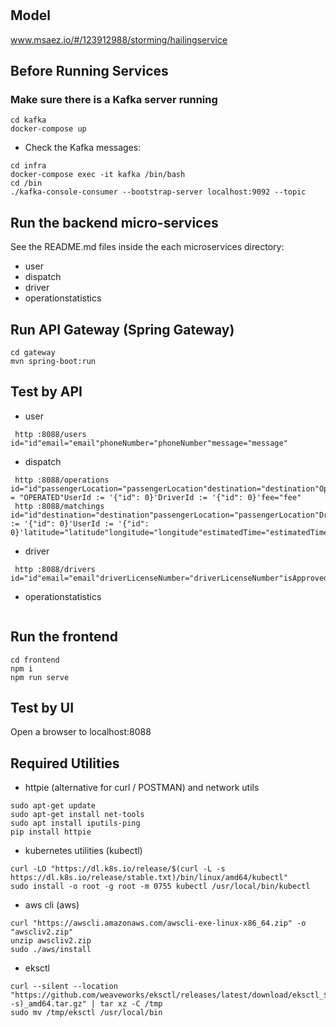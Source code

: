 # 

## Model
www.msaez.io/#/123912988/storming/hailingservice

## Before Running Services
### Make sure there is a Kafka server running
```
cd kafka
docker-compose up
```
- Check the Kafka messages:
```
cd infra
docker-compose exec -it kafka /bin/bash
cd /bin
./kafka-console-consumer --bootstrap-server localhost:9092 --topic
```

## Run the backend micro-services
See the README.md files inside the each microservices directory:

- user
- dispatch
- driver
- operationstatistics


## Run API Gateway (Spring Gateway)
```
cd gateway
mvn spring-boot:run
```

## Test by API
- user
```
 http :8088/users id="id"email="email"phoneNumber="phoneNumber"message="message"
```
- dispatch
```
 http :8088/operations id="id"passengerLocation="passengerLocation"destination="destination"OperationStatus = "OPERATED"UserId := '{"id": 0}'DriverId := '{"id": 0}'fee="fee"
 http :8088/matchings id="id"destination="destination"passengerLocation="passengerLocation"DriverId := '{"id": 0}'UserId := '{"id": 0}'latitude="latitude"longitude="longitude"estimatedTime="estimatedTime"estimatedDistance="estimatedDistance"
```
- driver
```
 http :8088/drivers id="id"email="email"driverLicenseNumber="driverLicenseNumber"isApproved="isApproved"isHailing="isHailing"driverLocation="driverLocation"operationRequestForm="operationRequestForm"operationInfo="operationInfo"
```
- operationstatistics
```
```


## Run the frontend
```
cd frontend
npm i
npm run serve
```

## Test by UI
Open a browser to localhost:8088

## Required Utilities

- httpie (alternative for curl / POSTMAN) and network utils
```
sudo apt-get update
sudo apt-get install net-tools
sudo apt install iputils-ping
pip install httpie
```

- kubernetes utilities (kubectl)
```
curl -LO "https://dl.k8s.io/release/$(curl -L -s https://dl.k8s.io/release/stable.txt)/bin/linux/amd64/kubectl"
sudo install -o root -g root -m 0755 kubectl /usr/local/bin/kubectl
```

- aws cli (aws)
```
curl "https://awscli.amazonaws.com/awscli-exe-linux-x86_64.zip" -o "awscliv2.zip"
unzip awscliv2.zip
sudo ./aws/install
```

- eksctl 
```
curl --silent --location "https://github.com/weaveworks/eksctl/releases/latest/download/eksctl_$(uname -s)_amd64.tar.gz" | tar xz -C /tmp
sudo mv /tmp/eksctl /usr/local/bin
```
